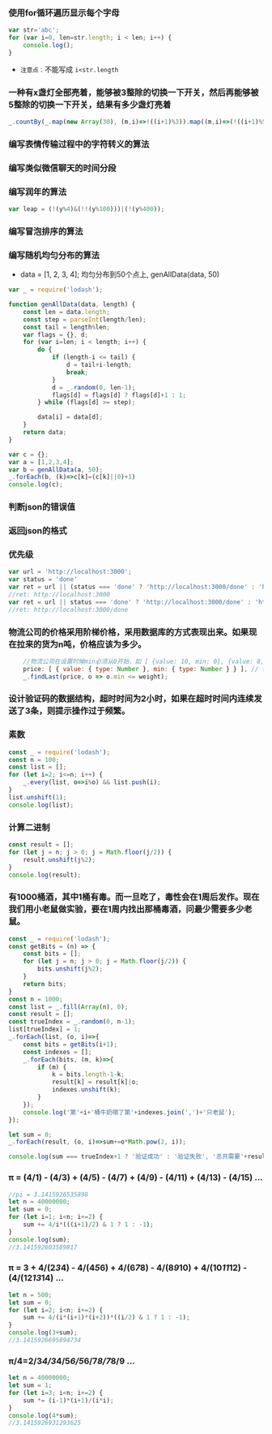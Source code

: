 ### 使用for循环遍历显示每个字母
```js
var str='abc';
for (var i=0, len=str.length; i < len; i++) {
    console.log();
}
```
- `注意点：`不能写成 `i<str.length`

### 一种有x盏灯全部亮着，能够被3整除的切换一下开关，然后再能够被5整除的切换一下开关，结果有多少盏灯亮着
```js
_.countBy(_.map(new Array(30), (m,i)=>!((i+1)%3)).map((m,i)=>(!((i+1)%5))^m),(i)=>!i).true
```

### 编写表情传输过程中的字符转义的算法

### 编写类似微信聊天的时间分段

### 编写润年的算法

```js
var leap = (!(y%4)&(!!(y%100)))|(!(y%400));
```

### 编写冒泡排序的算法

### 编写随机均匀分布的算法
* data = [1, 2, 3, 4]; 均匀分布到50个点上, genAllData(data, 50)
```js
var _ = require('lodash');

function genAllData(data, length) {
    const len = data.length;
    const step = parseInt(length/len);
    const tail = length%len;
    var flags = {}, d;
    for (var i=len; i < length; i++) {
        do {
            if (length-i <= tail) {
                d = tail+i-length;
                break;
            }
            d = _.random(0, len-1);
            flags[d] = flags[d] ? flags[d]+1 : 1;
        } while (flags[d] >= step);

        data[i] = data[d];
    }
    return data;
}

var c = {};
var a = [1,2,3,4];
var b = genAllData(a, 50);
_.forEach(b, (k)=>c[k]=(c[k]||0)+1)
console.log(c);
```

### 判断json的错误值

### 返回json的格式

### 优先级
```js
var url = 'http://localhost:3000';
var status = 'done'
var ret = url || (status === 'done' ? 'http://localhost:3000/done' : 'http://localhost:3000/undo');
//ret: http://localhost:3000
var ret = url || status === 'done' ? 'http://localhost:3000/done' : 'http://localhost:3000/undo';
//ret: http://localhost:3000/done
```

### 物流公司的价格采用阶梯价格，采用数据库的方式表现出来。如果现在拉来的货为n吨，价格应该为多少。
```js
    //物流公司在设置时候min必须从0开始，如 [ {value: 10, min: 0}, {value: 8, min: 10}, {value: 7, min: 20 } ] 表示0-10为10元/吨，10-20为8元/吨，20以上为7元/吨
    price: [ { value: { type: Number }, min: { type: Number } } ], // 每吨的价格，单位为元/吨（采用阶梯价格）
    _.findLast(price, o => o.min <= weight);
```

### 设计验证码的数据结构，超时时间为2小时，如果在超时时间内连续发送了3条，则提示操作过于频繁。

### 素数
```js
const _ = require('lodash');
const n = 100;
const list = [];
for (let i=2; i<=n; i++) {
    _.every(list, o=>i%o) && list.push(i);
}
list.unshift(1);
console.log(list);
```

### 计算二进制
```js
const result = [];
for (let j = n; j > 0; j = Math.floor(j/2)) {
    result.unshift(j%2);
}
console.log(result);
```


### 有1000桶酒，其中1桶有毒。而一旦吃了，毒性会在1周后发作。现在我们用小老鼠做实验，要在1周内找出那桶毒酒，问最少需要多少老鼠。
```js
const _ = require('lodash');
const getBits = (n) => {
    const bits = [];
    for (let j = n; j > 0; j = Math.floor(j/2)) {
        bits.unshift(j%2);
    }
    return bits;
}
const n = 1000;
const list = _.fill(Array(n), 0);
const result = [];
const trueIndex = _.random(0, n-1);
list[trueIndex] = 1;
_.forEach(list, (o, i)=>{
    const bits = getBits(i+1);
    const indexes = [];
    _.forEach(bits, (m, k)=>{
        if (m) {
            k = bits.length-1-k;
            result[k] = result[k]|o;
            indexes.unshift(k);
        }
    });
    console.log('第'+i+'桶牛奶喂了第'+indexes.join(',')+'只老鼠');
});

let sum = 0;
_.forEach(result, (o, i)=>sum+=o*Math.pow(2, i));

console.log(sum === trueIndex+1 ? '验证成功' : '验证失败', '总共需要'+result.length+'只老鼠');
```

### π = (4/1) - (4/3) + (4/5) - (4/7) + (4/9) - (4/11) + (4/13) - (4/15) ...

```js
//pi = 3.1415926535898
let n = 40000000;
let sum = 0;
for (let i=1; i<n; i+=2) {
    sum += 4/i*(((i+1)/2) & 1 ? 1 : -1);
}
console.log(sum);
//3.141592603589817
```

### π = 3 + 4/(2*3*4) - 4/(4*5*6) + 4/(6*7*8) - 4/(8*9*10) + 4/(10*11*12) - (4/(12*13*14) ...

```js
let n = 500;
let sum = 0;
for (let i=2; i<n; i+=2) {
    sum += 4/(i*(i+1)*(i+2))*((i/2) & 1 ? 1 : -1);
}
console.log(3+sum);
//3.1415926695894734
```

### π/4=2/3*4/3*4/5*6/5*6/7*8/7*8/9 ...

```js
let n = 40000000;
let sum = 1;
for (let i=3; i<n; i+=2) {
    sum *= (i-1)*(i+1)/(i*i);
}
console.log(4*sum);
//3.1415926931293625
```
